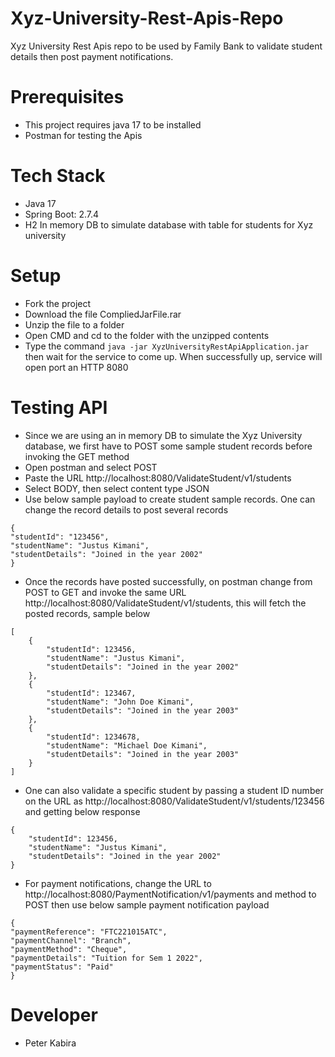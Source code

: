 # Xyz-University-Rest-Apis-Repo
Xyz University Rest Apis repo to be used by Family Bank to validate student details then post payment notifications.

# Prerequisites
* This project requires java 17 to be installed
* Postman for testing the Apis

# Tech Stack
* Java 17
* Spring Boot: 2.7.4
* H2 In memory DB to simulate database with table for students for Xyz university

# Setup
* Fork the project
* Download the file CompliedJarFile.rar
* Unzip the file to a folder
* Open CMD and cd to the folder with the unzipped contents
* Type the command `java -jar XyzUniversityRestApiApplication.jar` then wait for the service to come up. When successfully up, service will open port an HTTP 8080

# Testing API
* Since we are using an in memory DB to simulate the Xyz University database, we first have to POST some sample student records before invoking the GET method
* Open postman and select POST
* Paste the URL http://localhost:8080/ValidateStudent/v1/students
* Select BODY, then select content type JSON
* Use below sample payload to create student sample records. One can change the record details to post several records
```
{
"studentId": "123456",
"studentName": "Justus Kimani",
"studentDetails": "Joined in the year 2002"
}
```
* Once the records have posted successfully, on postman change from POST to GET and invoke the same URL http://localhost:8080/ValidateStudent/v1/students, this will fetch the posted records, sample below
```
[
    {
        "studentId": 123456,
        "studentName": "Justus Kimani",
        "studentDetails": "Joined in the year 2002"
    },
    {
        "studentId": 123467,
        "studentName": "John Doe Kimani",
        "studentDetails": "Joined in the year 2003"
    },
    {
        "studentId": 1234678,
        "studentName": "Michael Doe Kimani",
        "studentDetails": "Joined in the year 2003"
    }
]
```

* One can also validate a specific student by passing a student ID number on the URL as http://localhost:8080/ValidateStudent/v1/students/123456 and getting below response
```
{
    "studentId": 123456,
    "studentName": "Justus Kimani",
    "studentDetails": "Joined in the year 2002"
}
```

* For payment notifications, change the URL to http://localhost:8080/PaymentNotification/v1/payments and method to POST then use below sample payment notification payload
```
{
"paymentReference": "FTC221015ATC",
"paymentChannel": "Branch",
"paymentMethod": "Cheque",
"paymentDetails": "Tuition for Sem 1 2022",
"paymentStatus": "Paid"
}
```
# Developer
* Peter Kabira
